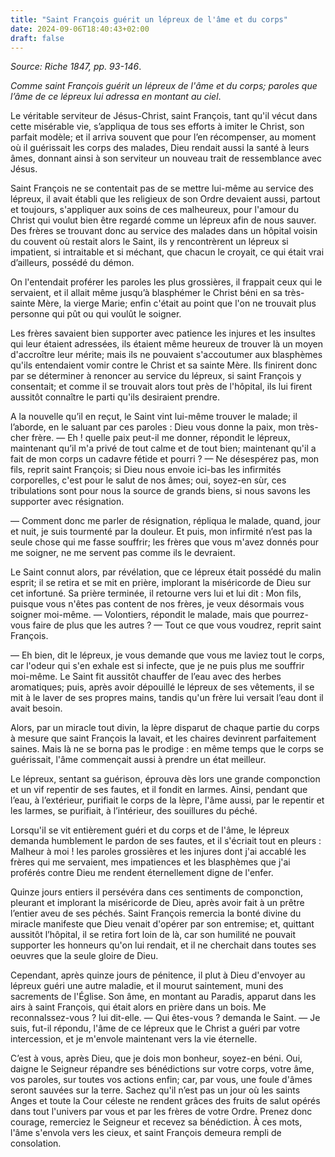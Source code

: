 ```yaml
---
title: "Saint François guérit un lépreux de l'âme et du corps"
date: 2024-09-06T18:40:43+02:00
draft: false
---
```




*Source: Riche 1847, pp. 93-146*.

*Comme saint François guérit un lépreux de l'âme et du corps; paroles que l’âme de ce lépreux lui adressa en montant au ciel*.

Le véritable serviteur de Jésus-Christ, saint François, tant qu'il vécut dans cette misérable vie, s’appliqua de tous ses efforts à imiter le Christ, son parfait modèle; et il arriva souvent que pour l’en récompenser, au moment où il guérissait les corps des malades, Dieu rendait aussi la santé à leurs âmes, donnant ainsi à son serviteur un nouveau trait de ressemblance avec Jésus.

Saint François ne se contentait pas de se mettre lui-même au service des lépreux, il avait établi que les religieux de son Ordre devaient aussi, partout et toujours, s'appliquer aux soins de ces malheureux, pour l'amour du Christ qui voulut bien être regardé comme un lépreux afin de nous sauver. Des frères se trouvant donc au service des malades dans un hôpital voisin du couvent où restait alors le Saint, ils y rencontrèrent un lépreux si impatient, si intraitable et si méchant, que chacun le croyait, ce qui était vrai d’ailleurs, possédé du démon. 

On l'entendait proférer les paroles les plus grossières, il frappait ceux qui le servaient, et il allait même jusqu’à blasphémer le Christ béni en sa très-sainte Mère, la vierge Marie; enfin c'était au point que l'on ne trouvait plus personne qui pût ou qui voulût le soigner. 

Les frères savaient bien supporter avec patience les injures et les insultes qui leur étaient adressées, ils étaient même heureux de trouver là un moyen d'accroître leur mérite; mais ils ne pouvaient s'accoutumer aux blasphèmes qu'ils entendaient vomir contre le Christ et sa sainte Mère. Ils finirent donc par se déterminer à renoncer au service du lépreux, si saint François y consentait; et comme il se trouvait alors tout près de l'hôpital, ils lui firent aussitôt connaître le parti qu'ils desiraient prendre. 

A la nouvelle qu’il en reçut, le Saint vint lui-même trouver le malade; il l’aborde, en le saluant par ces paroles : Dieu vous donne la paix, mon très-cher frère. — Eh ! quelle paix peut-il me donner, répondit le lépreux, maintenant qu’il m'a privé de tout calme et de tout bien; maintenant qu'il a fait de mon corps un cadavre fétide et pourri ? — Ne désespérez pas, mon fils, reprit saint François; si Dieu nous envoie ici-bas les infirmités corporelles, c'est pour le salut de nos âmes; oui, soyez-en sùr, ces tribulations sont pour nous la source de grands biens, si nous savons les supporter avec résignation. 

— Comment donc me parler de résignation, répliqua le malade, quand, jour et nuit, je suis tourmenté par la douleur. Et puis, mon infirmité n’est pas la seule chose qui me fasse souffrir; les frères que vous m'avez donnés pour me soigner, ne me servent pas comme ils le devraient. 

Le Saint connut alors, par révélation, que ce lépreux était possédé du malin esprit; il se retira et se mit en prière, implorant la miséricorde de Dieu sur cet infortuné. Sa prière terminée, il retourne vers lui et lui dit : Mon fils, puisque vous n'êtes pas content de nos frères, je veux désormais vous soigner moi-même. — Volontiers, répondit le malade, mais que pourrez-vous faire de plus que les autres ? — Tout ce que vous voudrez, reprit saint François.

— Eh bien, dit le lépreux, je vous demande que vous me laviez tout le corps, car l'odeur qui s'en exhale est si infecte, que je ne puis plus me souffrir moi-même. Le Saint fit aussitôt chauffer de l’eau avec des herbes aromatiques; puis, après avoir dépouillé le lépreux de ses vêtements, il se mit à le laver de ses propres mains, tandis qu'un frère lui versait l’eau dont il avait besoin. 

Alors, par un miracle tout divin, la lèpre disparut de chaque partie du corps à mesure que saint François la lavait, et les chaires devinrent parfaitement saines. Mais là ne se borna pas le prodige : en même temps que le corps se guérissait, l'âme commençait aussi à prendre un état meilleur. 

Le lépreux, sentant sa guérison, éprouva dès lors une grande componction et un vif repentir de ses fautes, et il fondit en larmes. Ainsi, pendant que l’eau, à l’extérieur, purifiait le corps de la lèpre, l'âme aussi, par le repentir et les larmes, se purifiait, à l’intérieur, des souillures du péché. 

Lorsqu'il se vit entièrement guéri et du corps et de l'âme, le lépreux demanda humblement le pardon de ses fautes, et il s'écriait tout en pleurs : Malheur à moi ! les paroles grossières et les injures dont j'ai accablé les frères qui me servaient, mes impatiences et les blasphèmes que j'ai proférés contre Dieu me rendent éternellement digne de l'enfer. 

Quinze jours entiers il persévéra dans ces sentiments de componction, pleurant et implorant la miséricorde de Dieu, après avoir fait à un prêtre l’entier aveu de ses péchés. Saint François remercia la bonté divine du miracle manifeste que Dieu venait d'opérer par son entremise; et, quittant aussitôt l’hôpital, il se retira fort loin de là, car son humilité ne pouvait supporter les honneurs qu'on lui rendait, et il ne cherchait dans toutes ses oeuvres que la seule gloire de Dieu.

Cependant, après quinze jours de pénitence, il plut à Dieu d'envoyer au lépreux guéri une autre maladie, et il mourut saintement, muni des sacrements de l'Église. Son âme, en montant au Paradis, apparut dans les airs à saint François, qui était alors en prière dans un bois. Me reconnalssez-vous ? lui dit-elle. — Qui êtes-vous ? demanda le Saint. — Je suis, fut-il répondu, l'âme de ce lépreux que le Christ a guéri par votre intercession, et je m'envole maintenant vers la vie éternelle.

C’est à vous, après Dieu, que je dois mon bonheur, soyez-en béni. Oui, daigne le Seigneur répandre ses bénédictions sur votre corps, votre âme, vos paroles, sur toutes vos actions enfin; car, par vous, une foule d'âmes seront sauvées sur la terre. Sachez qu'il n’est pas un jour où les saints Anges et toute la Cour céleste ne rendent grâces des fruits de salut opérés dans tout l'univers par vous et par les frères de votre Ordre. Prenez donc courage, remerciez le Seigneur et recevez sa bénédiction. À ces mots, l'âme s'envola vers les cieux, et saint François demeura rempli de consolation.

